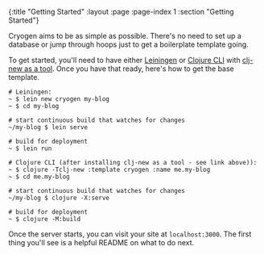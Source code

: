{:title "Getting Started"
 :layout :page
 :page-index 1
 :section "Getting Started"}

Cryogen aims to be as simple as possible. There's no need to set up a database or jump through hoops just to get a boilerplate template going.

To get started, you'll need to have either
[Leiningen](http://leiningen.org/) or [Clojure
CLI](https://clojure.org/guides/deps_and_cli)
with [clj-new as a
tool](https://github.com/seancorfield/clj-new#installation-as-a-tool).
Once you have that ready, here's how to get the base template.

```
# Leiningen:
~ $ lein new cryogen my-blog
~ $ cd my-blog

# start continuous build that watches for changes
~/my-blog $ lein serve

# build for deployment
~ $ lein run

# Clojure CLI (after installing clj-new as a tool - see link above)):
~ $ clojure -Tclj-new :template cryogen :name me.my-blog
~ $ cd me.my-blog

# start continuous build that watches for changes
~/my-blog $ clojure -X:serve

# build for deployment
~ $ clojure -M:build
```

Once the server starts, you can visit your site at `localhost:3000`. The first thing you'll see is a helpful README on what to do next.
